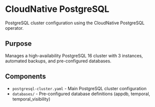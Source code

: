 # CloudNative PostgreSQL

PostgreSQL cluster configuration using the CloudNative PostgreSQL operator.

## Purpose

Manages a high-availability PostgreSQL 16 cluster with 3 instances, automated backups, and pre-configured databases.

## Components

- `postgresql-cluster.yaml` - Main PostgreSQL cluster configuration
- `databases/` - Pre-configured database definitions (appdb, temporal, temporal_visibility)